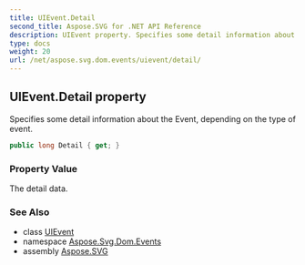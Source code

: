 ```yaml
---
title: UIEvent.Detail
second_title: Aspose.SVG for .NET API Reference
description: UIEvent property. Specifies some detail information about the Event depending on the type of event
type: docs
weight: 20
url: /net/aspose.svg.dom.events/uievent/detail/
---
```

## UIEvent.Detail property

Specifies some detail information about the Event, depending on the type of event.

```csharp
public long Detail { get; }
```

### Property Value

The detail data.

### See Also

* class [UIEvent](../)
* namespace [Aspose.Svg.Dom.Events](../../uievent/)
* assembly [Aspose.SVG](../../../)
